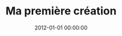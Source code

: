 ---
layout: creation
title: Ma première création
date: 2012-01-01 00:00:00
vignette: "ma_premiere_creation.jpg"
---